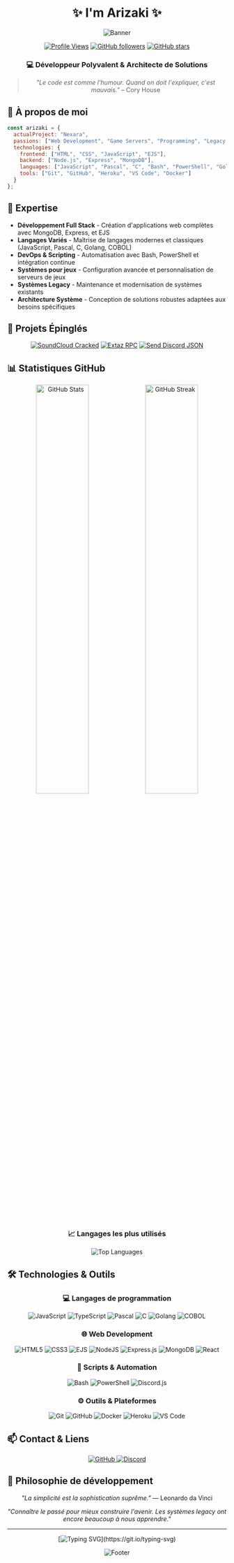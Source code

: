 <div align="center">
  
# ✨ I'm Arizaki ✨

![Banner](https://capsule-render.vercel.app/api?type=waving&color=gradient&height=250&section=header&text=Développeur%20Full%20Stack&fontSize=50&animation=fadeIn&fontAlignY=35&desc=De%20COBOL%20à%20React,%20une%20passion%20pour%20tous%20les%20langages&descAlignY=65)

[![Profile Views](https://komarev.com/ghpvc/?username=ArizakiDev&label=Visiteurs&color=blueviolet&style=for-the-badge)](https://github.com/ArizakiDev)
[![GitHub followers](https://img.shields.io/github/followers/ArizakiDev?label=Followers&style=for-the-badge&logo=github)](https://github.com/ArizakiDev?tab=followers)
[![GitHub stars](https://img.shields.io/github/stars/ArizakiDev?label=Stars&style=for-the-badge&logo=github)](https://github.com/ArizakiDev?tab=stars)

### 💻 Développeur Polyvalent & Architecte de Solutions
> *"Le code est comme l'humour. Quand on doit l'expliquer, c'est mauvais."* – Cory House

</div>

## 🚀 À propos de moi

```javascript
const arizaki = {
  actualProject: "Nexara",
  passions: ["Web Development", "Game Servers", "Programming", "Legacy Systems"],
  technologies: {
    frontend: ["HTML", "CSS", "JavaScript", "EJS"],
    backend: ["Node.js", "Express", "MongoDB"],
    languages: ["JavaScript", "Pascal", "C", "Bash", "PowerShell", "Golang", "COBOL"],
    tools: ["Git", "GitHub", "Heroku", "VS Code", "Docker"]
  }
};
```

## 💼 Expertise

- **Développement Full Stack** - Création d'applications web complètes avec MongoDB, Express, et EJS
- **Langages Variés** - Maîtrise de langages modernes et classiques (JavaScript, Pascal, C, Golang, COBOL)
- **DevOps & Scripting** - Automatisation avec Bash, PowerShell et intégration continue
- **Systèmes pour jeux** - Configuration avancée et personnalisation de serveurs de jeux
- **Systèmes Legacy** - Maintenance et modernisation de systèmes existants
- **Architecture Système** - Conception de solutions robustes adaptées aux besoins spécifiques

## 📌 Projets Épinglés

<div align="center">

[![SoundCloud Cracked](https://github-readme-stats.vercel.app/api/pin/?username=ArizakiDev&repo=SoundCloud-cracked&theme=radical)](https://github.com/ArizakiDev/SoundCloud-cracked)
[![Extaz RPC](https://github-readme-stats.vercel.app/api/pin/?username=ArizakiDev&repo=Extaz-rpc&theme=radical)](https://github.com/ArizakiDev/Extaz-rpc)
[![Send Discord JSON](https://github-readme-stats.vercel.app/api/pin/?username=ArizakiDev&repo=Send-discord-json&theme=radical)](https://github.com/ArizakiDev/Send-discord-json)

</div>

## 📊 Statistiques GitHub

<div align="center">
  
<img width="49%" src="https://github-readme-stats.vercel.app/api?username=ArizakiDev&show_icons=true&theme=radical&count_private=true&include_all_commits=true&border_radius=10" alt="GitHub Stats" />
<img width="49%" src="https://github-readme-streak-stats.herokuapp.com/?user=ArizakiDev&theme=radical&border_radius=10" alt="GitHub Streak" />

### 📈 Langages les plus utilisés
  
<img src="https://github-readme-stats.vercel.app/api/top-langs/?username=ArizakiDev&layout=compact&langs_count=8&theme=radical&border_radius=10" alt="Top Languages" />

</div>

## 🛠️ Technologies & Outils

<div align="center">

### 💻 Langages de programmation
![JavaScript](https://img.shields.io/badge/JavaScript-%23F7DF1E.svg?style=for-the-badge&logo=javascript&logoColor=black)
![TypeScript](https://img.shields.io/badge/TypeScript-%23007ACC.svg?style=for-the-badge&logo=typescript&logoColor=white)
![Pascal](https://img.shields.io/badge/Pascal-%23E34F26.svg?style=for-the-badge&logo=delphi&logoColor=white)
![C](https://img.shields.io/badge/C-%2300599C.svg?style=for-the-badge&logo=c&logoColor=white)
![Golang](https://img.shields.io/badge/Go-%2300ADD8.svg?style=for-the-badge&logo=go&logoColor=white)
![COBOL](https://img.shields.io/badge/COBOL-%234B275F.svg?style=for-the-badge&logoColor=white)

### 🌐 Web Development
![HTML5](https://img.shields.io/badge/HTML5-%23E34F26.svg?style=for-the-badge&logo=html5&logoColor=white)
![CSS3](https://img.shields.io/badge/CSS3-%231572B6.svg?style=for-the-badge&logo=css3&logoColor=white)
![EJS](https://img.shields.io/badge/EJS-%23B4CA65.svg?style=for-the-badge&logoColor=white)
![NodeJS](https://img.shields.io/badge/Node.js-%23339933.svg?style=for-the-badge&logo=node.js&logoColor=white)
![Express.js](https://img.shields.io/badge/Express.js-%23404d59.svg?style=for-the-badge&logo=express&logoColor=white)
![MongoDB](https://img.shields.io/badge/MongoDB-%234ea94b.svg?style=for-the-badge&logo=mongodb&logoColor=white)
![React](https://img.shields.io/badge/React-%2361DAFB.svg?style=for-the-badge&logo=react&logoColor=black)

### 🔧 Scripts & Automation
![Bash](https://img.shields.io/badge/Bash-%234EAA25.svg?style=for-the-badge&logo=gnu-bash&logoColor=white)
![PowerShell](https://img.shields.io/badge/PowerShell-%235391FE.svg?style=for-the-badge&logo=powershell&logoColor=white)
![Discord.js](https://img.shields.io/badge/Discord.js-%237289DA.svg?style=for-the-badge&logo=discord&logoColor=white)

### ⚙️ Outils & Plateformes
![Git](https://img.shields.io/badge/Git-%23F05032.svg?style=for-the-badge&logo=git&logoColor=white)
![GitHub](https://img.shields.io/badge/GitHub-%23181717.svg?style=for-the-badge&logo=github&logoColor=white)
![Docker](https://img.shields.io/badge/Docker-%232496ED.svg?style=for-the-badge&logo=docker&logoColor=white)
![Heroku](https://img.shields.io/badge/Heroku-%23430098.svg?style=for-the-badge&logo=heroku&logoColor=white)
![VS Code](https://img.shields.io/badge/VS%20Code-%23007ACC.svg?style=for-the-badge&logo=visual-studio-code&logoColor=white)

</div>

## 📫 Contact & Liens

<div align="center">
  <a href="https://github.com/ArizakiDev">
    <img src="https://img.shields.io/badge/GitHub-Follow-black?style=for-the-badge&logo=github" alt="GitHub" />
  </a>
  <a href="https://discord.com/users/641587689564667914">
    <img src="https://img.shields.io/badge/Discord-%237289DA.svg?style=for-the-badge&logo=discord&logoColor=white" alt="Discord" />
  </a>
</div>

## 💭 Philosophie de développement

<div align="center">

*"La simplicité est la sophistication suprême."* — Leonardo da Vinci

*"Connaître le passé pour mieux construire l'avenir. Les systèmes legacy ont encore beaucoup à nous apprendre."*

</div>

---

<div align="center">
  
[![Typing SVG](https://readme-typing-svg.herokuapp.com?font=Fira+Code&pause=1000&color=FF00F7&center=true&vCenter=true&width=435&lines=Merci+de+votre+visite+!;N'h%C3%A9sitez+pas+%C3%A0+me+contacter+!)](https://git.io/typing-svg)

![Footer](https://capsule-render.vercel.app/api?type=waving&color=gradient&height=100&section=footer)

</div>
